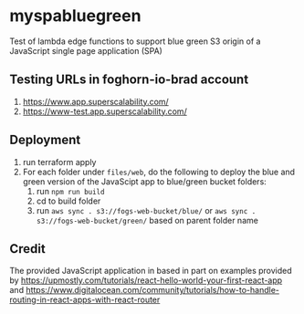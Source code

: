 # myspabluegreen
Test of lambda edge functions to support blue green S3 origin of a JavaScript single page application (SPA)

## Testing URLs in foghorn-io-brad account
1. https://www.app.superscalability.com/
1. https://www-test.app.superscalability.com/


## Deployment
1. run terraform apply
1. For each folder under `files/web`, do the following to deploy the blue and green version of the JavaScipt app to blue/green bucket folders:
   1. run `npm run build`
   1. cd to build folder
   1. run `aws sync . s3://fogs-web-bucket/blue/` or `aws sync . s3://fogs-web-bucket/green/` based on parent folder name

## Credit
The provided JavaScript application in based in part on examples provided by https://upmostly.com/tutorials/react-hello-world-your-first-react-app and https://www.digitalocean.com/community/tutorials/how-to-handle-routing-in-react-apps-with-react-router
